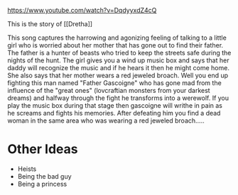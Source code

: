 https://www.youtube.com/watch?v=DqdyyxdZ4cQ

This is the story of [[Dretha]]

This song captures the harrowing and agonizing feeling of talking to a little girl who is worried about her mother that has gone out to find their father. The father is a hunter of beasts who tried to keep the streets safe during the nights of the hunt. The girl gives you a wind up music box and says that her daddy will recognize the music and if he hears it then he might come home. She also says that her mother wears a red jeweled broach. Well you end up fighting this man named "Father Gascoigne" who has gone mad from the influence of the "great ones" (lovcraftian monsters from your darkest dreams) and halfway through the fight he transforms into a werewolf. If you play the music box during that stage then gascoigne will writhe in pain as he screams and fights his memories. After defeating him you find a dead woman in the same area who was wearing a red jeweled broach.....

# Other Ideas
- Heists
- Being the bad guy
- Being a princess